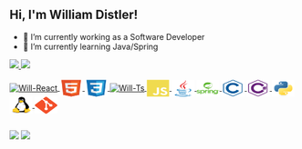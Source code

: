 ## Hi, I'm William Distler!

- 🔭 I’m currently working as a Software Developer
- 🌱 I’m currently learning Java/Spring

 <div>
  <a href="https://github.com/williamdistler">
  <img height="160em" src="https://github-readme-stats.vercel.app/api?username=williamdistler&show_icons=true&theme=dark&include_all_commits=true&count_private=true"/>
  <img height="160em" src="https://github-readme-stats.vercel.app/api/top-langs/?username=williamdistler&layout=compact&langs_count=7&theme=dark"/>
</div>
  
  <div style="display: inline_block"><br>
   <img align="center" alt="Will-React" height="30" width="40" src="https://cdn.jsdelivr.net/gh/devicons/devicon/icons/react/react-original.svg">
  <img align="center" alt="Rafa-HTML" height="30" width="40" src="https://raw.githubusercontent.com/devicons/devicon/master/icons/html5/html5-original.svg">
  <img align="center" alt="Rafa-CSS" height="30" width="40" src="https://raw.githubusercontent.com/devicons/devicon/master/icons/css3/css3-original.svg">
  <img align="center" alt="Will-Ts" height="30" width="40" src="https://cdn.jsdelivr.net/gh/devicons/devicon/icons/typescript/typescript-original.svg">
  <img align="center" alt="Rafa-Js" height="30" width="40" src="https://raw.githubusercontent.com/devicons/devicon/master/icons/javascript/javascript-plain.svg">
  <img align="center" alt="Will-Java" height="30" width="40" src="https://github.com/devicons/devicon/blob/master/icons/java/java-original.svg">
  <img align="center" alt="Will-Java" height="30" width="40" src="https://github.com/devicons/devicon/blob/master/icons/spring/spring-original-wordmark.svg">
  <img align="center" alt="Will-C" height="30" width="40" src="https://github.com/devicons/devicon/blob/master/icons/c/c-line.svg">
  <img align="center" alt="Will-C#" height="30" width="40" src="https://github.com/devicons/devicon/blob/master/icons/csharp/csharp-line.svg">
  <img align="center" alt="Rafa-Python" height="30" width="40" src="https://raw.githubusercontent.com/devicons/devicon/master/icons/python/python-original.svg">
  <img align="center" alt="Will-Linux" height="30" width="40" src="https://github.com/devicons/devicon/blob/master/icons/linux/linux-original.svg">
  <img align="center" alt="Will-Git" height="30" width="40" src="https://github.com/devicons/devicon/blob/master/icons/git/git-original.svg">
</div>
  
  ##
  
  <div> 
  <a href = "mailto:will.distlerneves@gmail.com"><img src="https://img.shields.io/badge/-Gmail-%23333?style=for-the-badge&logo=gmail&logoColor=white" target="_blank"></a>
  <a href="https://www.linkedin.com/in/william-distler-neves-9b96b51a2/" target="_blank"><img src="https://img.shields.io/badge/-LinkedIn-%230077B5?style=for-the-badge&logo=linkedin&logoColor=white" target="_blank"></a> 
 
</div>
